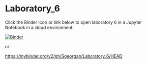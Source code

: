 # Laboratory_6

Click the Binder Icon or link below to open laboratory 6 in a Jupyter Notebook in a cloud environment.

[![Binder](https://mybinder.org/badge_logo.svg)](https://mybinder.org/v2/gh/Sgeorgan/Laboratory_6/HEAD)

or

https://mybinder.org/v2/gh/Sgeorgan/Laboratory_6/HEAD
